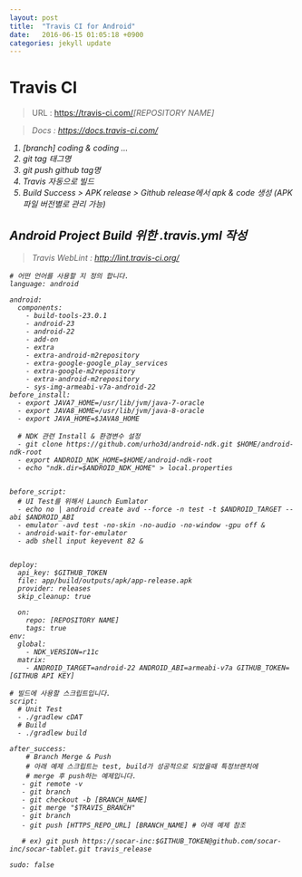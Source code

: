 ```yaml
---
layout: post
title:  "Travis CI for Android"
date:   2016-06-15 01:05:18 +0900
categories: jekyll update
---
```


# Travis CI
> URL : https://travis-ci.com/<em>[REPOSITORY NAME]<em>

> Docs : <a href="https://docs.travis-ci.com/">https://docs.travis-ci.com/</a>

1. [branch] coding & coding ...
2. git tag 태그명
3. git push github tag명
4. Travis 자동으로 빌드
5. Build Success > APK release > Github release에서 apk & code 생성 (APK 파일 버전별로 관리 가능)


## Android Project Build 위한 .travis.yml 작성
> Travis WebLint : <a href="http://lint.travis-ci.org">http://lint.travis-ci.org/</a>
	
	# 어떤 언어를 사용할 지 정의 합니다.
	language: android
	
	android:
	  components:
	    - build-tools-23.0.1
	    - android-23
	    - android-22
	    - add-on
	    - extra
	    - extra-android-m2repository
	    - extra-google-google_play_services
	    - extra-google-m2repository
	    - extra-android-m2repository
	    - sys-img-armeabi-v7a-android-22
	before_install:
	  - export JAVA7_HOME=/usr/lib/jvm/java-7-oracle
	  - export JAVA8_HOME=/usr/lib/jvm/java-8-oracle
	  - export JAVA_HOME=$JAVA8_HOME
	
	  # NDK 관련 Install & 환경변수 설정
	  - git clone https://github.com/urho3d/android-ndk.git $HOME/android-ndk-root
	  - export ANDROID_NDK_HOME=$HOME/android-ndk-root
	  - echo "ndk.dir=$ANDROID_NDK_HOME" > local.properties
	
	
	before_script:
	  # UI Test를 위해서 Launch Eumlator
	  - echo no | android create avd --force -n test -t $ANDROID_TARGET --abi $ANDROID_ABI
	  - emulator -avd test -no-skin -no-audio -no-window -gpu off &
	  - android-wait-for-emulator
	  - adb shell input keyevent 82 &
	
	
	deploy:
	  api_key: $GITHUB_TOKEN
	  file: app/build/outputs/apk/app-release.apk
	  provider: releases
	  skip_cleanup: true
	
	  on:
	    repo: [REPOSITORY NAME] 
	    tags: true
	env:
	  global:
	    - NDK_VERSION=r11c
	  matrix:
	    - ANDROID_TARGET=android-22 ANDROID_ABI=armeabi-v7a GITHUB_TOKEN=[GITHUB API KEY]
	
	# 빌드에 사용할 스크립트입니다.
	script:
	  # Unit Test
	  - ./gradlew cDAT
	  # Build
	  - ./gradlew build
	
	after_success:
	    # Branch Merge & Push
	    # 아래 예제 스크립트는 test, build가 성공적으로 되었을때 특정브랜치에
	    # merge 후 push하는 예제입니다. 
	   - git remote -v
	   - git branch
	   - git checkout -b [BRANCH_NAME]
	   - git merge "$TRAVIS_BRANCH"
	   - git branch
	   - git push [HTTPS_REPO_URL] [BRANCH_NAME] # 아래 예제 참조 

	   # ex) git push https://socar-inc:$GITHUB_TOKEN@github.com/socar-inc/socar-tablet.git travis_release 
	
	sudo: false



